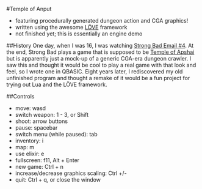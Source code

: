 #Temple of Anput
* featuring procedurally generated dungeon action and CGA graphics!
* written using the awesome [LÖVE](http://love2d.org) framework
* not finished yet; this is essentially an engine demo

##History
One day, when I was 16, I was watching
[Strong Bad Email #4](http://www.homestarrunner.com/sbemail4.html).  At the
end, Strong Bad plays a game that is supposed to be
[Temple of Apshai](http://en.wikipedia.org/wiki/Temple_of_Apshai) but is
apparently just a mock-up of a generic CGA-era dungeon crawler.  I saw this and
thought it would be cool to play a real game with that look and feel, so I
wrote one in QBASIC.  Eight years later, I rediscovered my old unfinished
program and thought a remake of it would be a fun project for trying out Lua
and the LÖVE framework.

##Controls
* move: wasd
* switch weapon: 1 - 3, or Shift
* shoot: arrow buttons
* pause: spacebar
* switch menu (while paused): tab
* inventory: i
* map: m
* use elixir: e
* fullscreen: f11, Alt + Enter
* new game: Ctrl + n
* increase/decrease graphics scaling: Ctrl +/-
* quit: Ctrl + q, or close the window
